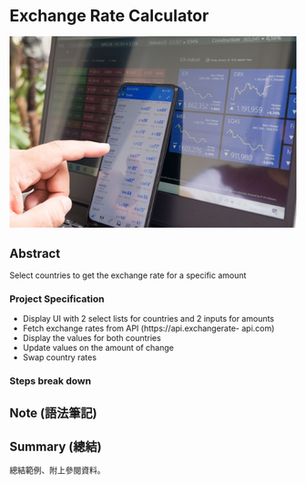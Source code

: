 # Exchange Rate Calculator

![image](../assets/image/exchange.jpg)

## Abstract

Select countries to get the exchange rate for a specific amount

### Project Specification

- Display UI with 2 select lists for countries and 2 inputs for amounts
- Fetch exchange rates from API (https://api.exchangerate- api.com)
- Display the values for both countries
- Update values on the amount of change
- Swap country rates

### Steps break down

## Note (語法筆記)

## Summary (總結)

總結範例、附上參閱資料。

